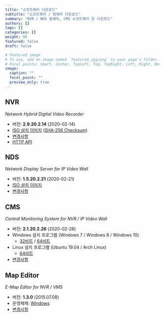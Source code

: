 ```yaml
---
title: "소프트웨어 다운로드"
subtitle: "소프트웨어 / 펌웨어 다운로드"
summary: "NVR / NDS 펌웨어, CMS 소프트웨어 등 다운로드"
authors: []
tags: []
categories: []
weight: 90
featured: false
draft: false

# Featured image
# To use, add an image named `featured.jpg/png` to your page's folder.
# Focal points: Smart, Center, TopLeft, Top, TopRight, Left, Right, BottomLeft, Bottom, BottomRight.
image:
  caption: ""
  focal_point: ""
  preview_only: true
---
```


## NVR

*Network Hybrid Digital Video Recorder*

- 버전: **2.9.20.2.14** (2020-02-14)
- [ISO 설치 이미지](http://nvrsw.com/dvr/nvr-2.9.20.2.14.iso)
  ([SHA-256 Checksum](http://nvrsw.com/dvr/nvr-2.9.20.2.14.iso-sha256.txt))
- [변경사항](http://nvrsw.com/docs/manuals/dvr/changelog/nvr29.html)
- [HTTP API](http://nvrsw.com/docs/manuals/dvr/http/)

## NDS

*Network Display Server for IP Video Wall*

- 버전: **1.5.20.2.21** (2020-02-21)
- [ISO 설치 이미지](http://nvrsw.com/nds/nds-1.5.20.2.21.iso)
- [변경사항](http://nvrsw.com/docs/manuals/emx/ChangeLog.html)

## CMS

*Central Monitoring System for NVR / IP Video Wall*

- 버전: **2.1.20.2.26** (2020-02-26)
- Windows 설치 프로그램 (Windows 7 / Windows 8 / Windows 10)
  - [32비트](http://nvrsw.com/cms/cms-2.1.20.2.26-win32.exe) / [64비트](http://nvrsw.com/cms/cms-2.1.20.2.26-win64.exe)
- Linux 설치 프로그램 (Ubuntu 19.04 / Arch Linux)
  - [64비트](http://nvrsw.com/cms/cms-2.1.20.2.26-linux-x86_64.tar.bz2)
- [변경사항](http://nvrsw.com/docs/manuals/cms/changelog/cms21.html)

## Map Editor

*E-Map Editor for NVR / VMS*

- 버전: **1.3.0** (2015.07.08)
- 운영체제: [Windows](http://nvrsw.com/vms/mapedit/vms-mapedit-1.3.0-win-ia32-20150708.zip)
- [변경사항](http://nvrsw.com/https://github.com/nvrsw/mapedit/blob/master/ChangeLog.md)
